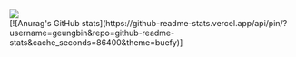 <div></div>
<a href="https://blog.naver.com/leb4610" target="_blank"><img src="https://img.shields.io/badge/Naver-03C75A?style=flat-square&logo=Naver&logoColor=white"/></a>
<div></div>
[![Anurag's GitHub stats](https://github-readme-stats.vercel.app/api/pin/?username=geungbin&repo=github-readme-stats&cache_seconds=86400&theme=buefy)]
